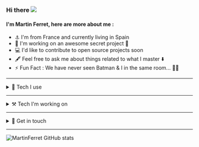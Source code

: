 
### Hi there <img src="https://media.giphy.com/media/hvRJCLFzcasrR4ia7z/giphy.gif" width="25px">

#### I'm Martin Ferret, here are more about me :

* ⚓ I'm from France and currently living in Spain
* 🧙 I'm working on an awesome secret project 🤫
* 💻 I'd like to contribute to open source projects soon
* 🖋️ Feel free to ask me about things related to what I master ⬇️
* ⚡ Fun Fact : We have never seen Batman & I in the same room... 🦸‍♂️

---

<details close>
<summary>🔑 Tech I use</summary>
<br>
<p class="align-left"><img src="https://raw.githubusercontent.com/devicons/devicon/master/icons/html5/html5-original-wordmark.svg" alt="html5" width="26" height="26"/>
<img src="https://raw.githubusercontent.com/devicons/devicon/master/icons/css3/css3-original-wordmark.svg" alt="css3" width="26" height="26"/> </a>
<img src="https://raw.githubusercontent.com/devicons/devicon/master/icons/bootstrap/bootstrap-plain-wordmark.svg" alt="bootstrap" width="26" height="26"/>
<img src="https://raw.githubusercontent.com/devicons/devicon/master/icons/javascript/javascript-original.svg" alt="javascript" width="26" height="26"/>
<img src="https://raw.githubusercontent.com/devicons/devicon/master/icons/php/php-original.svg" alt="php" width="26" height="26"/>
<img src="https://raw.githubusercontent.com/devicons/devicon/master/icons/mysql/mysql-original-wordmark.svg" alt="mysql" width="26" height="26"/>
<img src="https://www.vectorlogo.zone/logos/git-scm/git-scm-icon.svg" alt="git" width="26" height="26"/></a>
<img src="https://raw.githubusercontent.com/devicons/devicon/master/icons/linux/linux-original.svg" alt="linux" width="26" height="26"/> </p>
<img src="https://cdn.jsdelivr.net/gh/devicons/devicon/icons/symfony/symfony-original.svg" />
          
</details>

---

<details close>
<summary>⚒️ Tech I'm working on</summary>
<br>
<p class="align-left"><img src="https://raw.githubusercontent.com/devicons/devicon/master/icons/react/react-original-wordmark.svg" alt="react" width="26" height="26"/>
<img src="https://raw.githubusercontent.com/devicons/devicon/master/icons/python/python-original.svg" alt="python" width="26" height="26"/> </p>
</details>

---

<details close>
<summary>💬 Get in touch</summary>
 
* Github : https://github.com/MartinFerret
* LinkedIn : https://www.linkedin.com/in/martin-ferret/
* Twitter : https://twitter.com/FerretMartin1
</details>

---

 ![MartinFerret GitHub stats](https://github-readme-stats.vercel.app/api?username=martinferret&show_icons=true&theme=radical)
